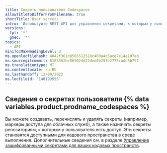 ```yaml
---
title: Секреты пользователя Codespaces
allowTitleToDifferFromFilename: true
shortTitle: User secrets
intro: 'Используйте REST API для управления секретами, к которым у пользователя есть доступ в codespace.'
versions:
  fpt: '*'
  ghec: '*'
topics:
  - API
miniTocMaxHeadingLevel: 3
ms.openlocfilehash: 4042f361c8565512518c400a4c5ace7e14a107ab
ms.sourcegitcommit: 6185352bc563024d22dee0b257e2775cadd5b797
ms.translationtype: MT
ms.contentlocale: ru-RU
ms.lasthandoff: 12/09/2022
ms.locfileid: '148193555'
---
```

## Сведения о секретах пользователя {% data variables.product.prodname_codespaces %}

Вы можете создавать, перечислять и удалять секреты (например, маркеры доступа для облачных служб), а также назначать секреты репозиториям, к которым у пользователя есть доступ. Эти секреты становятся доступными для кодового пространства в среде выполнения. Дополнительные сведения см. в разделе [Управление зашифрованными секретами для ваших кодовых пространств](/codespaces/managing-your-codespaces/managing-encrypted-secrets-for-your-codespaces).
